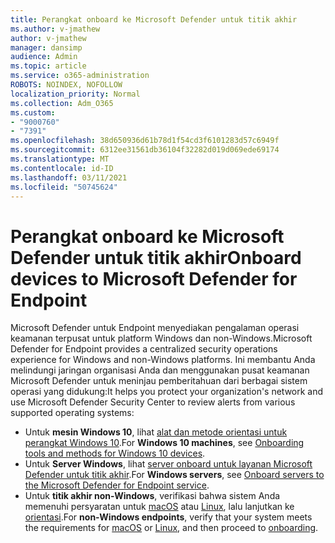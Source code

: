 ```yaml
---
title: Perangkat onboard ke Microsoft Defender untuk titik akhir
ms.author: v-jmathew
author: v-jmathew
manager: dansimp
audience: Admin
ms.topic: article
ms.service: o365-administration
ROBOTS: NOINDEX, NOFOLLOW
localization_priority: Normal
ms.collection: Adm_O365
ms.custom:
- "9000760"
- "7391"
ms.openlocfilehash: 38d650936d61b78d1f54cd3f6101283d57c6949f
ms.sourcegitcommit: 6312ee31561db36104f32282d019d069ede69174
ms.translationtype: MT
ms.contentlocale: id-ID
ms.lasthandoff: 03/11/2021
ms.locfileid: "50745624"
---
```

# <a name="onboard-devices-to-microsoft-defender-for-endpoint"></a><span data-ttu-id="df106-102">Perangkat onboard ke Microsoft Defender untuk titik akhir</span><span class="sxs-lookup"><span data-stu-id="df106-102">Onboard devices to Microsoft Defender for Endpoint</span></span>

<span data-ttu-id="df106-103">Microsoft Defender untuk Endpoint menyediakan pengalaman operasi keamanan terpusat untuk platform Windows dan non-Windows.</span><span class="sxs-lookup"><span data-stu-id="df106-103">Microsoft Defender for Endpoint provides a centralized security operations experience for Windows and non-Windows platforms.</span></span> <span data-ttu-id="df106-104">Ini membantu Anda melindungi jaringan organisasi Anda dan menggunakan pusat keamanan Microsoft Defender untuk meninjau pemberitahuan dari berbagai sistem operasi yang didukung:</span><span class="sxs-lookup"><span data-stu-id="df106-104">It helps you protect your organization's network and use Microsoft Defender Security Center to review alerts from various supported operating systems:</span></span>

- <span data-ttu-id="df106-105">Untuk **mesin Windows 10**, lihat [alat dan metode orientasi untuk perangkat Windows 10](https://go.microsoft.com/fwlink/?linkid=2143460).</span><span class="sxs-lookup"><span data-stu-id="df106-105">For **Windows 10 machines**, see [Onboarding tools and methods for Windows 10 devices](https://go.microsoft.com/fwlink/?linkid=2143460).</span></span>
- <span data-ttu-id="df106-106">Untuk **Server Windows**, lihat [server onboard untuk layanan Microsoft Defender untuk titik akhir](https://go.microsoft.com/fwlink/?linkid=2143627).</span><span class="sxs-lookup"><span data-stu-id="df106-106">For **Windows servers**, see [Onboard servers to the Microsoft Defender for Endpoint service](https://go.microsoft.com/fwlink/?linkid=2143627).</span></span>
- <span data-ttu-id="df106-107">Untuk **titik akhir non-Windows**, verifikasi bahwa sistem Anda memenuhi persyaratan untuk [macOS](https://go.microsoft.com/fwlink/?linkid=2143461) atau [Linux](https://go.microsoft.com/fwlink/?linkid=2143462), lalu lanjutkan ke [orientasi](https://go.microsoft.com/fwlink/?linkid=2143628).</span><span class="sxs-lookup"><span data-stu-id="df106-107">For **non-Windows endpoints**, verify that your system meets the requirements for [macOS](https://go.microsoft.com/fwlink/?linkid=2143461) or [Linux](https://go.microsoft.com/fwlink/?linkid=2143462), and then proceed to [onboarding](https://go.microsoft.com/fwlink/?linkid=2143628).</span></span>
